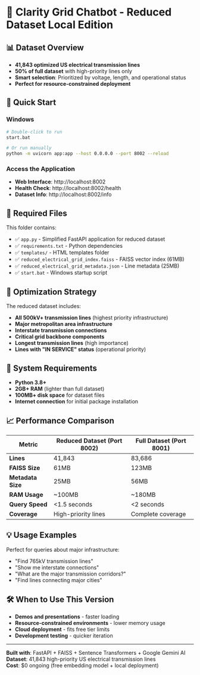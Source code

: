 # 🔌 Clarity Grid Chatbot - Reduced Dataset Local Edition

## 📊 Dataset Overview
- **41,843 optimized US electrical transmission lines**
- **50% of full dataset** with high-priority lines only
- **Smart selection**: Prioritized by voltage, length, and operational status
- **Perfect for resource-constrained deployment**

## 🚀 Quick Start

### Windows
```bash
# Double-click to run
start.bat

# Or run manually
python -m uvicorn app:app --host 0.0.0.0 --port 8002 --reload
```

### Access the Application
- **Web Interface**: http://localhost:8002
- **Health Check**: http://localhost:8002/health
- **Dataset Info**: http://localhost:8002/info

## 📁 Required Files
This folder contains:
- ✅ `app.py` - Simplified FastAPI application for reduced dataset
- ✅ `requirements.txt` - Python dependencies
- ✅ `templates/` - HTML templates folder
- ✅ `reduced_electrical_grid_index.faiss` - FAISS vector index (61MB)
- ✅ `reduced_electrical_grid_metadata.json` - Line metadata (25MB)
- ✅ `start.bat` - Windows startup script

## 🎯 Optimization Strategy
The reduced dataset includes:
- **All 500kV+ transmission lines** (highest priority infrastructure)
- **Major metropolitan area infrastructure**
- **Interstate transmission connections**
- **Critical grid backbone components**
- **Longest transmission lines** (high importance)
- **Lines with "IN SERVICE" status** (operational priority)

## 🔧 System Requirements
- **Python 3.8+**
- **2GB+ RAM** (lighter than full dataset)
- **100MB+ disk space** for dataset files
- **Internet connection** for initial package installation

## 📈 Performance Comparison

| Metric | Reduced Dataset (Port 8002) | Full Dataset (Port 8001) |
|--------|------------------------------|---------------------------|
| **Lines** | 41,843 | 83,686 |
| **FAISS Size** | 61MB | 123MB |
| **Metadata Size** | 25MB | 56MB |
| **RAM Usage** | ~100MB | ~180MB |
| **Query Speed** | <1.5 seconds | <2 seconds |
| **Coverage** | High-priority lines | Complete coverage |

## 💡 Usage Examples
Perfect for queries about major infrastructure:
- "Find 765kV transmission lines"
- "Show me interstate connections"
- "What are the major transmission corridors?"
- "Find lines connecting major cities"

## 🛠️ When to Use This Version
- **Demos and presentations** - faster loading
- **Resource-constrained environments** - lower memory usage
- **Cloud deployment** - fits free tier limits
- **Development testing** - quicker iteration

---

**Built with**: FastAPI + FAISS + Sentence Transformers + Google Gemini AI  
**Dataset**: 41,843 high-priority US electrical transmission lines  
**Cost**: $0 ongoing (free embedding model + local deployment)